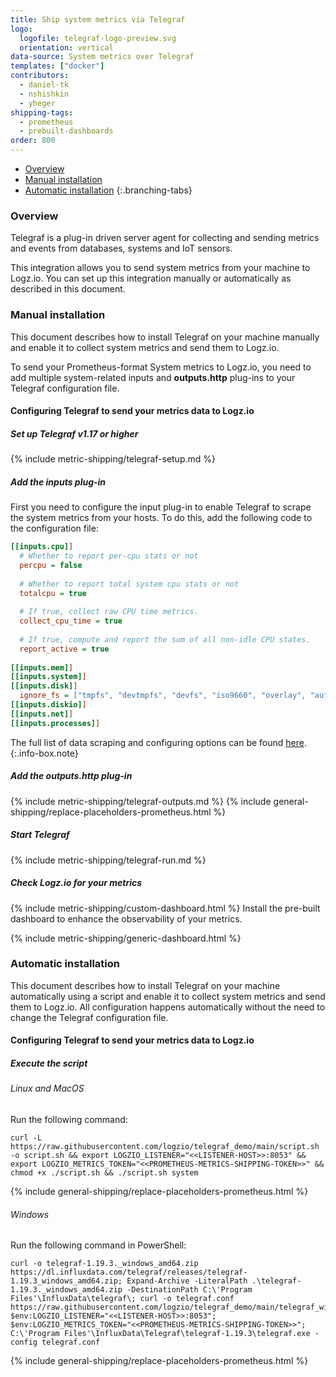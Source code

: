```yaml
---
title: Ship system metrics via Telegraf
logo:
  logofile: telegraf-logo-preview.svg
  orientation: vertical
data-source: System metrics over Telegraf
templates: ["docker"]
contributors:
  - daniel-tk
  - nshishkin
  - yheger
shipping-tags:  
  - prometheus 
  - prebuilt-dashboards
order: 800
---
```


<!-- tabContainer:start -->
<div class="branching-container">

* [Overview](#overview)
* [Manual installation](#manual)
* [Automatic installation](#auto)
{:.branching-tabs}

<!-- tab:start -->
<div id="overview">

### Overview


Telegraf is a plug-in driven server agent for collecting and sending metrics and events from databases, systems and IoT sensors.

This integration allows you to send system metrics from your machine to Logz.io. You can set up this integration manually or automatically as described in this document.

</div>
<!-- tab:end -->


<!-- tab:start -->
<div id="manual">

### Manual installation

This document describes how to install Telegraf on your machine manually and enable it to collect system metrics and send them to Logz.io.

To send your Prometheus-format System metrics to Logz.io, you need to add multiple system-related inputs and **outputs.http** plug-ins to your Telegraf configuration file.

#### Configuring Telegraf to send your metrics data to Logz.io

<div class="tasklist">

##### Set up Telegraf v1.17 or higher

{% include metric-shipping/telegraf-setup.md %}

##### Add the inputs plug-in

First you need to configure the input plug-in to enable Telegraf to scrape the system metrics from your hosts. To do this, add the following code to the configuration file:


``` ini
[[inputs.cpu]]
  # Whether to report per-cpu stats or not
  percpu = false
  
  # Whether to report total system cpu stats or not
  totalcpu = true
  
  # If true, collect raw CPU time metrics.
  collect_cpu_time = true
  
  # If true, compute and report the sum of all non-idle CPU states.
  report_active = true
  
[[inputs.mem]]
[[inputs.system]]
[[inputs.disk]]
  ignore_fs = ["tmpfs", "devtmpfs", "devfs", "iso9660", "overlay", "aufs", "squashfs"]
[[inputs.diskio]]
[[inputs.net]]
[[inputs.processes]]
```

<!-- info-box-start:info -->
The full list of data scraping and configuring options can be found [here](https://docs.influxdata.com/telegraf/v1.18/plugins/).
{:.info-box.note}
<!-- info-box-end -->

##### Add the outputs.http plug-in

{% include metric-shipping/telegraf-outputs.md %}
{% include general-shipping/replace-placeholders-prometheus.html %}

##### Start Telegraf

{% include metric-shipping/telegraf-run.md %}

##### Check Logz.io for your metrics

{% include metric-shipping/custom-dashboard.html %} Install the pre-built dashboard to enhance the observability of your metrics.

<!-- logzio-inject:install:grafana:dashboards ids=["32X5zm8qW7ByLlp1YPFkrJ"] --> 

{% include metric-shipping/generic-dashboard.html %} 

</div>
</div>
<!-- tab:end -->


<!-- tab:start -->
<div id="auto">

### Automatic installation

This document describes how to install Telegraf on your machine automatically using a script and enable it to collect system metrics and send them to Logz.io. All configuration happens automatically without the need to change the Telegraf configuration file. 


#### Configuring Telegraf to send your metrics data to Logz.io

<div class="tasklist">

##### Execute the script

###### Linux and MacOS
  
Run the following command:
  
```shell
curl -L https://raw.githubusercontent.com/logzio/telegraf_demo/main/script.sh -o script.sh && export LOGZIO_LISTENER="<<LISTENER-HOST>>:8053" && export LOGZIO_METRICS_TOKEN="<<PROMETHEUS-METRICS-SHIPPING-TOKEN>>" && chmod +x ./script.sh && ./script.sh system
```

{% include general-shipping/replace-placeholders-prometheus.html %}
  
###### Windows
  
Run the following command in PowerShell:
  
```shell
curl -o telegraf-1.19.3._windows_amd64.zip https://dl.influxdata.com/telegraf/releases/telegraf-1.19.3_windows_amd64.zip; Expand-Archive -LiteralPath .\telegraf-1.19.3._windows_amd64.zip -DestinationPath C:\'Program Files'\InfluxData\telegraf\; curl -o telegraf.conf https://raw.githubusercontent.com/logzio/telegraf_demo/main/telegraf_win_system.conf; $env:LOGZIO_LISTENER="<<LISTENER-HOST>>:8053"; $env:LOGZIO_METRICS_TOKEN="<<PROMETHEUS-METRICS-SHIPPING-TOKEN>>"; C:\'Program Files'\InfluxData\Telegraf\telegraf-1.19.3\telegraf.exe -config telegraf.conf
```

{% include general-shipping/replace-placeholders-prometheus.html %}

</div>
<!-- tab:end -->
</div>
<!-- tabContainer:end -->
